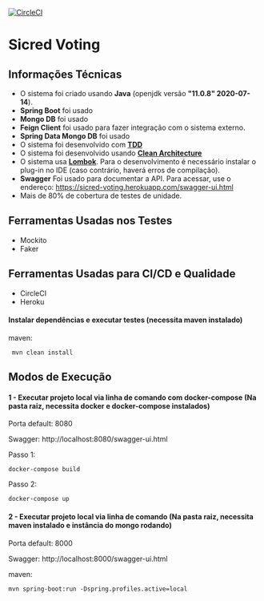 [![CircleCI](https://circleci.com/gh/wanderson-ra/sicred-voting/tree/main.svg?style=svg)](https://circleci.com/gh/wanderson-ra/sicred-voting/tree/main)

# Sicred Voting



## Informações Técnicas
* O sistema foi criado usando **Java** (openjdk versão **"11.0.8" 2020-07-14**).
* **Spring Boot** foi usado
* **Mongo DB** foi usado
* **Feign Client** foi usado para fazer integração com o sistema externo.
* **Spring Data Mongo DB** foi usado
* O sistema foi desenvolvido com **[TDD](https://pt.wikipedia.org/wiki/Test_Driven_Development)**
* O sistema foi desenvolvido usando **[Clean Architecture](https://stackoverflow.com/tags/clean-architecture/info)**
* O sistema usa **[Lombok](https://projectlombok.org/)**. Para o desenvolvimento é necessário instalar o plug-in no IDE (caso contrário, haverá erros de compilação).
* **Swagger** Foi usado para documentar a API. Para acessar, use o endereço: https://sicred-voting.herokuapp.com/swagger-ui.html
* Mais de 80% de cobertura de testes de unidade.

## Ferramentas Usadas nos Testes
* Mockito
* Faker


## Ferramentas Usadas para CI/CD e Qualidade
* CircleCI
* Heroku

#### Instalar dependências e executar testes (necessita maven instalado)

maven:

```
 mvn clean install
```

## Modos de Execução


#### 1 - Executar projeto local via linha de comando com docker-compose (Na pasta raiz, necessita docker e docker-compose instalados)

Porta default: 8080

Swagger: http://localhost:8080/swagger-ui.html

Passo 1:

```
docker-compose build
```

Passo 2:

```
docker-compose up 
```


#### 2 - Executar projeto local via linha de comando (Na pasta raiz, necessita maven instalado e instância do mongo rodando)

Porta default: 8000

Swagger: http://localhost:8000/swagger-ui.html


maven:

```
mvn spring-boot:run -Dspring.profiles.active=local
```




